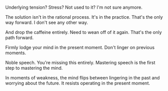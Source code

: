 Underlying tension? Stress? Not used to it? I'm not sure anymore.

The solution isn't in the rational process. It's in the practice. That's the only way forward. I don't see any other way.

And drop the caffeine entirely. Need to wean off of it again. That's the only path forward.

Firmly lodge your mind in the present moment. Don't linger on previous moments.

Noble speech. You're missing this entirely. Mastering speech is the first step to mastering the mind.

In moments of weakness, the mind flips between lingering in the past and worrying about the future. It resists operating in the present moment.